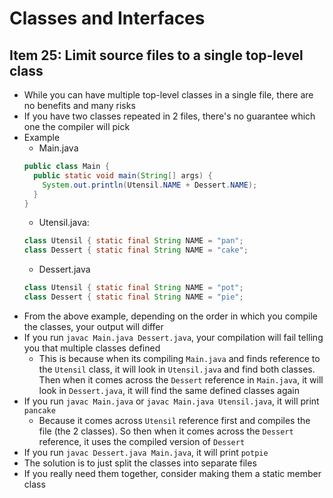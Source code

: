 # Classes and Interfaces
## Item 25: Limit source files to a single top-level class

- While you can have multiple top-level classes in a single file, there are no benefits and many risks
- If you have two classes repeated in 2 files, there's no guarantee which one the compiler will pick
- Example
  - Main.java
  ```java
  public class Main {
    public static void main(String[] args) {
      System.out.println(Utensil.NAME + Dessert.NAME);
    }
  }
  ```
  - Utensil.java:
  ```java
  class Utensil { static final String NAME = "pan";
  class Dessert { static final String NAME = "cake";
  ```
  - Dessert.java
  ```java
  class Utensil { static final String NAME = "pot";
  class Dessert { static final String NAME = "pie";
  ```
- From the above example, depending on the order in which you compile the classes, your output will differ
- If you run `javac Main.java Dessert.java`, your compilation will fail telling you that multiple classes defined
  - This is because when its compiling `Main.java` and finds reference to the `Utensil` class, it will look in `Utensil.java` and find both classes. Then when it comes across the `Dessert` reference in `Main.java`, it will look in `Dessert.java`, it will find the same defined classes again
- If you run `javac Main.java` or `javac Main.java Utensil.java`, it will print `pancake`
  - Because it comes across `Utensil` reference first and compiles the file (the 2 classes). So then when it comes across the `Dessert` reference, it uses the compiled version of `Dessert`
- If you run `javac Dessert.java Main.java`, it will print `potpie`
-  The solution is to just split the classes into separate files
-  If you really need them together, consider making them a static member class
